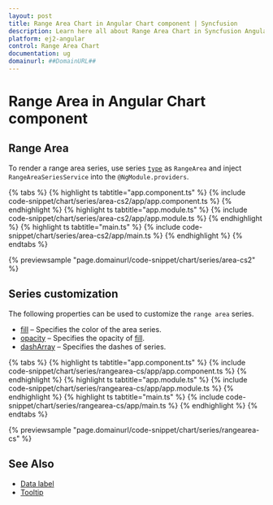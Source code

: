 ```yaml
---
layout: post
title: Range Area Chart in Angular Chart component | Syncfusion
description: Learn here all about Range Area Chart in Syncfusion Angular Chart component of Syncfusion Essential JS 2 and more.
platform: ej2-angular
control: Range Area Chart
documentation: ug
domainurl: ##DomainURL##
---
```

# Range Area in Angular Chart component

## Range Area

To render a range area series, use series [`type`](https://ej2.syncfusion.com/angular/documentation/api/chart/seriesDirective/#type) as `RangeArea` and inject `RangeAreaSeriesService`  into the `@NgModule.providers`.

{% tabs %}
{% highlight ts tabtitle="app.component.ts" %}
{% include code-snippet/chart/series/area-cs2/app/app.component.ts %}
{% endhighlight %}
{% highlight ts tabtitle="app.module.ts" %}
{% include code-snippet/chart/series/area-cs2/app/app.module.ts %}
{% endhighlight %}
{% highlight ts tabtitle="main.ts" %}
{% include code-snippet/chart/series/area-cs2/app/main.ts %}
{% endhighlight %}
{% endtabs %}

{% previewsample "page.domainurl/code-snippet/chart/series/area-cs2" %}

## Series customization

The following properties can be used to customize the `range area` series.

* [fill](https://ej2.syncfusion.com/angular/documentation/api/chart/seriesModel/#fill) – Specifies the color of the area series.
* [opacity](https://ej2.syncfusion.com/angular/documentation/api/chart/seriesModel/#opacity) – Specifies the opacity of [fill](https://ej2.syncfusion.com/angular/documentation/api/chart/seriesModel/#fill).
* [dashArray](https://ej2.syncfusion.com/angular/documentation/api/chart/seriesModel/#dasharray) – Specifies the dashes of series.

{% tabs %}
{% highlight ts tabtitle="app.component.ts" %}
{% include code-snippet/chart/series/rangearea-cs/app/app.component.ts %}
{% endhighlight %}
{% highlight ts tabtitle="app.module.ts" %}
{% include code-snippet/chart/series/rangearea-cs/app/app.module.ts %}
{% endhighlight %}
{% highlight ts tabtitle="main.ts" %}
{% include code-snippet/chart/series/rangearea-cs/app/main.ts %}
{% endhighlight %}
{% endtabs %}

{% previewsample "page.domainurl/code-snippet/chart/series/rangearea-cs" %}

## See Also

* [Data label](../data-labels/)
* [Tooltip](../tool-tip/)
